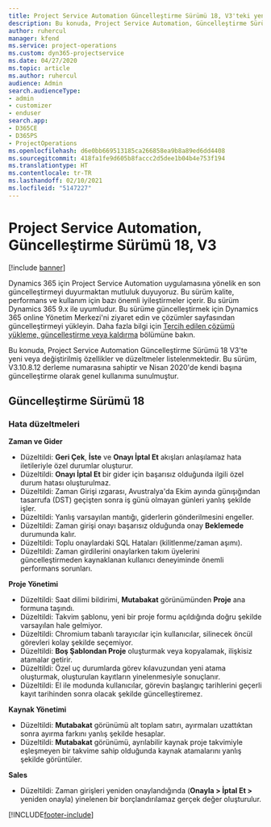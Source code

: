 ```yaml
---
title: Project Service Automation Güncelleştirme Sürümü 18, V3'teki yenilikler veya değişiklikler
description: Bu konuda, Project Service Automation, Güncelleştirme Sürümü 18, V3'teki özellikler ve düzeltmeler listelenir.
author: ruhercul
manager: kfend
ms.service: project-operations
ms.custom: dyn365-projectservice
ms.date: 04/27/2020
ms.topic: article
ms.author: ruhercul
audience: Admin
search.audienceType:
- admin
- customizer
- enduser
search.app:
- D365CE
- D365PS
- ProjectOperations
ms.openlocfilehash: d6e0bb669513185ca266858ea9b8a89ed6dd4408
ms.sourcegitcommit: 418fa1fe9d605b8faccc2d5dee1b04b4e753f194
ms.translationtype: HT
ms.contentlocale: tr-TR
ms.lasthandoff: 02/10/2021
ms.locfileid: "5147227"
---
```

# <a name="project-service-automation-update-release-18-v3"></a>Project Service Automation, Güncelleştirme Sürümü 18, V3

[!include [banner](../includes/psa-now-project-operations.md)]

Dynamics 365 için Project Service Automation uygulamasına yönelik en son güncelleştirmeyi duyurmaktan mutluluk duyuyoruz. Bu sürüm kalite, performans ve kullanım için bazı önemli iyileştirmeler içerir. Bu sürüm Dynamics 365 9.x ile uyumludur. Bu sürüme güncelleştirmek için Dynamics 365 online Yönetim Merkezi'ni ziyaret edin ve çözümler sayfasından güncelleştirmeyi yükleyin. Daha fazla bilgi için [Tercih edilen çözümü yükleme, güncelleştirme veya kaldırma](https://docs.microsoft.com/power-platform/admin/install-remove-preferred-solution) bölümüne bakın.

Bu konuda, Project Service Automation Güncelleştirme Sürümü 18 V3'te yeni veya değiştirilmiş özellikler ve düzeltmeler listelenmektedir. Bu sürüm, V3.10.8.12 derleme numarasına sahiptir ve Nisan 2020'de kendi başına güncelleştirme olarak genel kullanıma sunulmuştur.

## <a name="update-release-18"></a>Güncelleştirme Sürümü 18

### <a name="bug-fixes"></a>Hata düzeltmeleri

**Zaman ve Gider**

- Düzeltildi: **Geri Çek**, **İste** ve **Onayı İptal Et** akışları anlaşılamaz hata iletileriyle özel durumlar oluşturur.
- Düzeltildi: **Onayı İptal Et** bir gider için başarısız olduğunda ilgili özel durum hatası oluşturulmaz.
- Düzeltildi: Zaman Girişi ızgarası, Avustralya'da Ekim ayında günışığından tasarrufa (DST) geçişten sonra iş günü olmayan günleri yanlış şekilde işler.
- Düzeltildi: Yanlış varsayılan mantığı, giderlerin gönderilmesini engeller.
- Düzeltildi: Zaman girişi onayı başarısız olduğunda onay **Beklemede** durumunda kalır.
- Düzeltildi: Toplu onaylardaki SQL Hataları (kilitlenme/zaman aşımı).
- Düzeltildi: Zaman girdilerini onaylarken takım üyelerini güncelleştirmeden kaynaklanan kullanıcı deneyiminde önemli performans sorunları.

**Proje Yönetimi**

- Düzeltildi: Saat dilimi bildirimi, **Mutabakat** görünümünden **Proje** ana formuna taşındı.
- Düzeltildi: Takvim şablonu, yeni bir proje formu açıldığında doğru şekilde varsayılan hale gelmiyor.
- Düzeltildi: Chromium tabanlı tarayıcılar için kullanıcılar, silinecek öncül görevleri kolay şekilde seçemiyor.
- Düzeltildi: **Boş Şablondan Proje** oluşturmak veya kopyalamak, ilişkisiz atamalar getirir.
- Düzeltildi: Özel uç durumlarda görev kılavuzundan yeni atama oluşturmak, oluşturulan kayıtların yinelenmesiyle sonuçlanır.
- Düzeltildi: El ile modunda kullanıcılar, görevin başlangıç tarihlerini geçerli kayıt tarihinden sonra olacak şekilde güncelleştiremez.

**Kaynak Yönetimi**

- Düzeltildi: **Mutabakat** görünümü alt toplam satırı, ayırmaları uzattıktan sonra ayırma farkını yanlış şekilde hesaplar.
- Düzeltildi: **Mutabakat** görünümü, ayrılabilir kaynak proje takvimiyle eşleşmeyen bir takvime sahip olduğunda kaynak atamalarını yanlış şekilde görüntüler.

**Sales**

- Düzeltildi: Zaman girişleri yeniden onaylandığında (**Onayla > İptal Et >** yeniden onayla) yinelenen bir borçlandırılamaz gerçek değer oluşturulur.


[!INCLUDE[footer-include](../includes/footer-banner.md)]